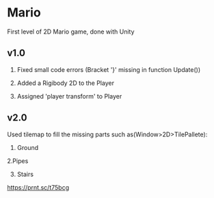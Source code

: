 # Mario

First level of 2D Mario game, done with Unity

## v1.0


1. Fixed small code errors (Bracket '}' missing in function Update())

2. Added a Rigibody 2D to the Player

3. Assigned 'player transform' to Player


## v2.0

Used tilemap to fill the missing parts such as(Window>2D>TilePallete):

1. Ground

2.Pipes

3. Stairs

https://prnt.sc/t75bcg
